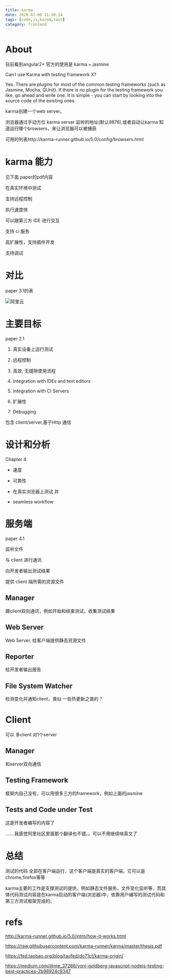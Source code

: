 ```yaml
---
title: karma
date: 2020-07-06 11:20:14
tags: [code,js,karma,test]
category: frontend
---
```


# About

目前看到angular2+ 官方的使用是 karma + jasmine

Can I use Karma with testing framework X?

Yes. There are plugins for most of the common testing frameworks (such as Jasmine, Mocha, QUnit). If there is no plugin for the testing framework you like, go ahead and write one. It is simple - you can start by looking into the source code of the existing ones.

karma创建一个web server。

浏览器通过手动方位 karma server 监听的地址(默认9876),或者自动让karma 知道运行哪个browsers，来让浏览器可以被捕获

可用的列表http://karma-runner.github.io/5.0/config/browsers.html

# karma 能力

见下面 paper的pdf内容

在真实环境中测试

支持远程控制

执行速度快

可以跟第三方 IDE 进行交互

支持 ci 服务

高扩展性，支持插件开发

支持调试

# 对比

paper 3.1的表

![阿里云](http://gtms04.alicdn.com/tps/i4/TB1eweqLXXXXXbvaXXX0ucn3VXX-964-384.png#alt=tests_tools_comparison)

# 主要目标

paper 2.1

1. 真实设备上运行测试

2. 远程控制

3. 高效, 无缝隙使用流程

4. Integration with IDEs and text editors

5. Integration with CI Servers

6. 扩展性

7. Debugging

包含 client/server,基于Http 通信

# 设计和分析

Chapter 4

 * 速度

 * 可靠性

 * 在真实浏览器上测试 并

 * seamless workflow

# 服务端

paper 4.1

监听文件

与 client 进行通讯

向开发者输出测试结果

提供 client 端所需的资源文件

## Manager

跟client双向通讯，例如开始和结束测试，收集测试结果

## Web Server

Web Server, 给客户端提供静态资源文件

## Reporter

给开发者输出报告

## File System Watcher

检测变化并通知client，类似 一些热更新之类的？

# Client

可以 多client 对1个server

## Manager

和server双向通信

## Testing Framework

框架内自己没有，可以用很多三方的framework，例如上面的jasmine

## Tests and Code under Test

这是开发者编写的内容了


.......我感觉阿里社区里面那个翻译也不错。。可以不用继续啃英文了

# 总结

测试的代码 全部在客户端运行，这个客户端是真实的客户端，它可以是chrome,firefox等等

karma主要的工作是支撑测试的提供，例如静态文件服务，文件变化监听等，而具体代码测试内容是在karma启动的客户端(浏览器)中，依靠用户编写的测试代码和第三方测试框架完成的。

# refs

http://karma-runner.github.io/5.0/intro/how-it-works.html

https://raw.githubusercontent.com/karma-runner/karma/master/thesis.pdf

https://fed.taobao.org/blog/taofed/do71ct/karma-origin/

https://medium.com/@me_37286/yoni-goldberg-javascript-nodejs-testing-best-practices-2b98924c9347
